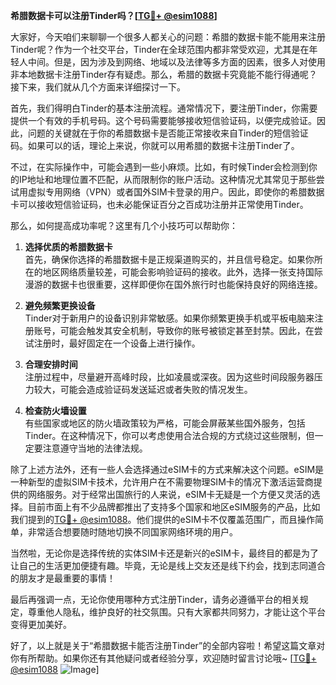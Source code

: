 **希腊数据卡可以注册Tinder吗？[[TG💪+ @esim1088](https://t.me/s/esim1088)]**

大家好，今天咱们来聊聊一个很多人都关心的问题：希腊的数据卡能不能用来注册Tinder呢？作为一个社交平台，Tinder在全球范围内都非常受欢迎，尤其是在年轻人中间。但是，因为涉及到网络、地域以及法律等多方面的因素，很多人对使用非本地数据卡注册Tinder存有疑虑。那么，希腊的数据卡究竟能不能行得通呢？接下来，我们就从几个方面来详细探讨一下。

首先，我们得明白Tinder的基本注册流程。通常情况下，要注册Tinder，你需要提供一个有效的手机号码。这个号码需要能够接收短信验证码，以便完成验证。因此，问题的关键就在于你的希腊数据卡是否能正常接收来自Tinder的短信验证码。如果可以的话，理论上来说，你就可以用希腊的数据卡注册Tinder了。

不过，在实际操作中，可能会遇到一些小麻烦。比如，有时候Tinder会检测到你的IP地址和地理位置不匹配，从而限制你的账户活动。这种情况尤其常见于那些尝试用虚拟专用网络（VPN）或者国外SIM卡登录的用户。因此，即使你的希腊数据卡可以接收短信验证码，也未必能保证百分之百成功注册并正常使用Tinder。

那么，如何提高成功率呢？这里有几个小技巧可以帮助你：

1. **选择优质的希腊数据卡**  
   首先，确保你选择的希腊数据卡是正规渠道购买的，并且信号稳定。如果你所在的地区网络质量较差，可能会影响验证码的接收。此外，选择一张支持国际漫游的数据卡也很重要，这样即便你在国外旅行时也能保持良好的网络连接。

2. **避免频繁更换设备**  
   Tinder对于新用户的设备识别非常敏感。如果你频繁更换手机或平板电脑来注册账号，可能会触发其安全机制，导致你的账号被锁定甚至封禁。因此，在尝试注册时，最好固定在一个设备上进行操作。

3. **合理安排时间**  
   注册过程中，尽量避开高峰时段，比如凌晨或深夜。因为这些时间段服务器压力较大，可能会造成验证码发送延迟或者失败的情况发生。

4. **检查防火墙设置**  
   有些国家或地区的防火墙政策较为严格，可能会屏蔽某些国外服务，包括Tinder。在这种情况下，你可以考虑使用合法合规的方式绕过这些限制，但一定要注意遵守当地的法律法规。

除了上述方法外，还有一些人会选择通过eSIM卡的方式来解决这个问题。eSIM是一种新型的虚拟SIM卡技术，允许用户在不需要物理SIM卡的情况下激活运营商提供的网络服务。对于经常出国旅行的人来说，eSIM卡无疑是一个方便又灵活的选择。目前市面上有不少品牌都推出了支持多个国家和地区eSIM服务的产品，比如我们提到的[TG💪+ @esim1088](https://t.me/s/esim1088)。他们提供的eSIM卡不仅覆盖范围广，而且操作简单，非常适合想要随时随地切换不同国家网络环境的用户。

当然啦，无论你是选择传统的实体SIM卡还是新兴的eSIM卡，最终目的都是为了让自己的生活更加便捷有趣。毕竟，无论是线上交友还是线下约会，找到志同道合的朋友才是最重要的事情！

最后再强调一点，无论你使用哪种方式注册Tinder，请务必遵循平台的相关规定，尊重他人隐私，维护良好的社交氛围。只有大家都共同努力，才能让这个平台变得更加美好。

好了，以上就是关于“希腊数据卡能否注册Tinder”的全部内容啦！希望这篇文章对你有所帮助。如果你还有其他疑问或者经验分享，欢迎随时留言讨论哦~ [[TG💪+ @esim1088](https://t.me/s/esim1088) ![Image](https://i.postimg.cc/4NQfJmqS/Snipaste-2025-05-13-00-14-12.png)]